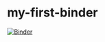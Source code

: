 # my-first-binder
[![Binder](https://mybinder.org/badge_logo.svg)](https://mybinder.org/v2/gh/colinshu/my-first-binder/HEAD)
